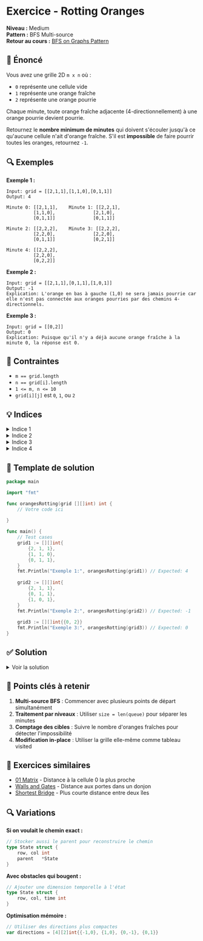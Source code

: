 # Exercice - Rotting Oranges

**Niveau :** Medium  
**Pattern :** BFS Multi-source  
**Retour au cours :** [BFS on Graphs Pattern](../../courses/06-bfs-graph.md)

## 📝 Énoncé

Vous avez une grille 2D `m x n` où :
- `0` représente une cellule vide
- `1` représente une orange fraîche  
- `2` représente une orange pourrie

Chaque minute, toute orange fraîche adjacente (4-directionnellement) à une orange pourrie devient pourrie.

Retournez le **nombre minimum de minutes** qui doivent s'écouler jusqu'à ce qu'aucune cellule n'ait d'orange fraîche. S'il est **impossible** de faire pourrir toutes les oranges, retournez `-1`.

## 🔍 Exemples

**Exemple 1 :**
```
Input: grid = [[2,1,1],[1,1,0],[0,1,1]]
Output: 4

Minute 0: [[2,1,1],    Minute 1: [[2,2,1],
          [1,1,0],              [2,1,0], 
          [0,1,1]]              [0,1,1]]

Minute 2: [[2,2,2],    Minute 3: [[2,2,2],
          [2,2,0],              [2,2,0],
          [0,1,1]]              [0,2,1]]

Minute 4: [[2,2,2],
          [2,2,0],
          [0,2,2]]
```

**Exemple 2 :**
```
Input: grid = [[2,1,1],[0,1,1],[1,0,1]]
Output: -1
Explication: L'orange en bas à gauche (1,0) ne sera jamais pourrie car elle n'est pas connectée aux oranges pourries par des chemins 4-directionnels.
```

**Exemple 3 :**
```
Input: grid = [[0,2]]
Output: 0
Explication: Puisque qu'il n'y a déjà aucune orange fraîche à la minute 0, la réponse est 0.
```

## 🎯 Contraintes

- `m == grid.length`
- `n == grid[i].length`  
- `1 <= m, n <= 10`
- `grid[i][j]` est `0`, `1`, ou `2`

## 💡 Indices

<details>
<summary>Indice 1</summary>

C'est un problème de **BFS multi-source**. Toutes les oranges pourries commencent à se propager simultanément.

</details>

<details>
<summary>Indice 2</summary>

Ajoutez toutes les oranges pourries initiales dans la queue en même temps. Comptez aussi le nombre d'oranges fraîches.

</details>

<details>
<summary>Indice 3</summary>

Utilisez le pattern BFS niveau par niveau pour compter les minutes. Chaque niveau représente une minute.

</details>

<details>
<summary>Indice 4</summary>

Après chaque minute, vérifiez si toutes les oranges fraîches ont été infectées. Sinon, continuez ou retournez -1.

</details>

## 🔨 Template de solution

```go
package main

import "fmt"

func orangesRotting(grid [][]int) int {
    // Votre code ici
    
}

func main() {
    // Test cases
    grid1 := [][]int{
        {2, 1, 1},
        {1, 1, 0},
        {0, 1, 1},
    }
    fmt.Println("Exemple 1:", orangesRotting(grid1)) // Expected: 4
    
    grid2 := [][]int{
        {2, 1, 1},
        {0, 1, 1},
        {1, 0, 1},
    }
    fmt.Println("Exemple 2:", orangesRotting(grid2)) // Expected: -1
    
    grid3 := [][]int{{0, 2}}
    fmt.Println("Exemple 3:", orangesRotting(grid3)) // Expected: 0
}
```

## ✅ Solution

<details>
<summary>Voir la solution</summary>

```go
func orangesRotting(grid [][]int) int {
    rows, cols := len(grid), len(grid[0])
    queue := [][2]int{}
    freshOranges := 0
    
    // Étape 1: Trouver toutes les oranges pourries et compter les fraîches
    for i := 0; i < rows; i++ {
        for j := 0; j < cols; j++ {
            if grid[i][j] == 2 {
                queue = append(queue, [2]int{i, j})
            } else if grid[i][j] == 1 {
                freshOranges++
            }
        }
    }
    
    // Cas spécial: pas d'oranges fraîches
    if freshOranges == 0 {
        return 0
    }
    
    // Directions pour parcourir les 4 voisins
    directions := [][2]int{{-1, 0}, {1, 0}, {0, -1}, {0, 1}}
    minutes := 0
    
    // BFS niveau par niveau
    for len(queue) > 0 && freshOranges > 0 {
        size := len(queue)
        minutes++
        
        // Traiter toutes les oranges pourries du niveau actuel
        for i := 0; i < size; i++ {
            current := queue[0]
            queue = queue[1:]
            
            // Explorer les 4 directions
            for _, dir := range directions {
                newRow := current[0] + dir[0]
                newCol := current[1] + dir[1]
                
                // Vérifier les limites et si c'est une orange fraîche
                if newRow >= 0 && newRow < rows && 
                   newCol >= 0 && newCol < cols && 
                   grid[newRow][newCol] == 1 {
                    
                    // Faire pourrir l'orange
                    grid[newRow][newCol] = 2
                    freshOranges--
                    queue = append(queue, [2]int{newRow, newCol})
                }
            }
        }
    }
    
    // Si il reste des oranges fraîches, impossible de toutes les infecter
    if freshOranges > 0 {
        return -1
    }
    
    return minutes
}
```

**Simulation détaillée pour l'exemple 1 :**

```
Grille initiale: [[2,1,1],
                  [1,1,0],
                  [0,1,1]]

Initialisation:
- queue = [[0,0]] (position de l'orange pourrie)
- freshOranges = 6

Minute 1:
- Traiter (0,0): infecter (0,1) et (1,0)
- queue = [[0,1], [1,0]]
- freshOranges = 4
- Grille: [[2,2,1],
           [2,1,0],
           [0,1,1]]

Minute 2:  
- Traiter (0,1): infecter (0,2)
- Traiter (1,0): infecter (1,1)
- queue = [[0,2], [1,1]]
- freshOranges = 2
- Grille: [[2,2,2],
           [2,2,0],
           [0,1,1]]

Minute 3:
- Traiter (0,2): pas de nouveaux voisins
- Traiter (1,1): infecter (2,1)
- queue = [[2,1]]
- freshOranges = 1
- Grille: [[2,2,2],
           [2,2,0],
           [0,2,1]]

Minute 4:
- Traiter (2,1): infecter (2,2)
- queue = [[2,2]]
- freshOranges = 0
- Grille: [[2,2,2],
           [2,2,0],
           [0,2,2]]

Résultat: 4 minutes
```

**Points clés de l'algorithme :**

1. **Multi-source BFS** : Toutes les oranges pourries initiales sont ajoutées à la queue
2. **Traitement par niveaux** : `size = len(queue)` pour traiter une "minute" à la fois
3. **Comptage des fraîches** : Pour vérifier si toutes peuvent être infectées
4. **Modification in-place** : La grille sert aussi de tableau "visited"

**Complexité :**
- Temps : O(m × n) - chaque cellule est visitée au maximum une fois
- Espace : O(m × n) - dans le pire cas, toutes les cellules sont dans la queue

**Pourquoi BFS et pas DFS ?**
- On veut le **temps minimum** → BFS trouve le plus court chemin
- Propagation **simultanée** de toutes les oranges pourries → multi-source BFS
- **Niveau par niveau** correspond exactement aux minutes qui s'écoulent

</details>

## 🎯 Points clés à retenir

1. **Multi-source BFS** : Commencer avec plusieurs points de départ simultanément
2. **Traitement par niveaux** : Utiliser `size = len(queue)` pour séparer les minutes
3. **Comptage des cibles** : Suivre le nombre d'oranges fraîches pour détecter l'impossibilité
4. **Modification in-place** : Utiliser la grille elle-même comme tableau visited

## 🚀 Exercices similaires

- [01 Matrix](../medium/01-matrix.md) - Distance à la cellule 0 la plus proche
- [Walls and Gates](../medium/walls-gates.md) - Distance aux portes dans un donjon
- [Shortest Bridge](../hard/shortest-bridge.md) - Plus courte distance entre deux îles

## 🔍 Variations

**Si on voulait le chemin exact :**
```go
// Stocker aussi le parent pour reconstruire le chemin
type State struct {
    row, col int
    parent   *State
}
```

**Avec obstacles qui bougent :**
```go
// Ajouter une dimension temporelle à l'état
type State struct {
    row, col, time int
}
```

**Optimisation mémoire :**
```go
// Utiliser des directions plus compactes
var directions = [4][2]int{{-1,0}, {1,0}, {0,-1}, {0,1}}
```
